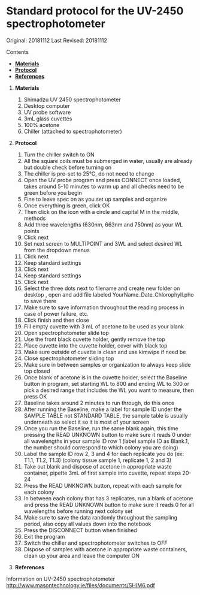 # Standard protocol for the UV-2450 spectrophotometer

Original: 20181112
Last Revised: 20181112

Contents
- [**Materials**](#Materials) 
- [**Protocol**](#Protocol)
- [**References**](#References)
 
1. <a name="Materials"></a> **Materials**
    1. 	Shimadzu UV 2450 spectrophotometer
    1.  Desktop computer
    1.  UV probe software
    1.  3mL glass cuvettes  
    1.  100% acetone
    1.  Chiller (attached to spectrophotometer)

2. <a name="Protocol"></a> **Protocol**

    1. 	Turn the chiller switch to ON
    2.  All the square coils must be submerged in water, usually are already but double check before turning on
    2.  The chiller is pre-set to 25°C, do not need to change 
    1.  Open the UV probe program and press CONNECT once loaded, takes around 5-10 minutes to warm up and all checks need to    be green before you begin
    2.  Fine to leave spec on as you set up samples and organize 
    1.  Once everything is green, click OK
    1.  Then click on the icon with a circle and capital M in the middle, methods
    1.  Add three wavelengths (630nm, 663nm and 750nm) as your WL points
    1.  Click next
    1.  Set next screen to MULTIPOINT and 3WL and select desired WL from the dropdown menus
    1.  Click next 
    1.  Keep standard settings 
    1.  Click next
    1.  Keep standard settings
    1.  Click next 
    1.  Select the three dots next to filename and create new folder on desktop , open and add file labeled YourName_Date_Chlorophyll.pho to save there
    1.  Make sure to save information throughout the reading process in case of power failure, etc.
    1.  Click finish and then close
    1.  Fill empty cuvette with 3 mL of acetone to be used as your blank
    1.  Open spectrophotometer slide top
    1.  Use the front black cuvette holder, gently remove the top  
    1.  Place cuvette into the cuvette holder, cover with black top
    1.  Make sure outside of cuvette is clean and use kimwipe if need be
    1.  Close spectrophotometer sliding top
    1.  Make sure in between samples or organization to always keep slide top closed  
    1.  Once blank of acetone is in the cuvette holder, select the Baseline button in program, set starting WL to 800 and ending WL to 300 or pick a desired range that includes the WL you want to measure, then press OK
    1.  Baseline takes around 2 minutes to run through, do this once 
    1.  After running the Baseline, make a label for sample ID under the SAMPLE TABLE not STANDARD TABLE, the sample table is usually underneath so select it so it is most of your screen
    1.  Once you run the Baseline, run the same blank again, this time pressing the READ UNKNOWN button to make sure it reads 0 under all wavelengths in your sample ID row 1 (label sample ID as Blank.1, the number should correspond to which colony you are doing) 
    1.  Label the sample ID row 2, 3 and 4 for each replicate you do (ex: T1.1, T1.2, T1.3) (colony tissue sample 1, replicate 1, 2 and 3)
    1.  Take out blank and dispose of acetone in appropriate waste container, pipette 3mL of first sample into cuvette, repeat steps 20-24
    1.  Press the READ UNKNOWN button, repeat with each sample for each colony
    1.  In between each colony that has 3 replicates, run a blank of acetone and press the READ UNKNOWN button to make sure it reads 0 for all wavelengths before running next colony set
    1.  Make sure to save the data randomly throughout the sampling period, also copy all values down into the notebook
    1.  Press the DISCONNECT button when finished
    1.  Exit the program 
    1.  Switch the chiller and spectrophotometer switches to OFF
    1.  Dispose of samples with acetone in appropriate waste containers, clean up your area and leave the computer ON

3. <a name="References"></a> **References**

Information on UV-2450 spectrophotometer
http://www.masontechnology.ie/files/documents/SHIM6.pdf









	  
   















